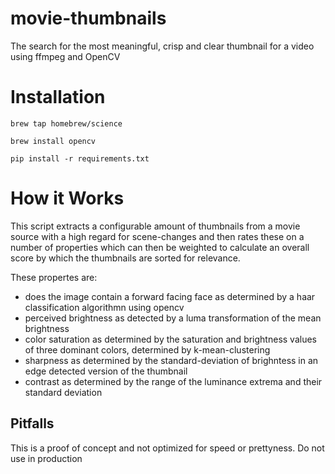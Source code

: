 movie-thumbnails
================

The search for the most meaningful, crisp and clear thumbnail for a video using ffmpeg and OpenCV

# Installation

`brew tap homebrew/science`

`brew install opencv`

`pip install -r requirements.txt`


# How it Works

This script extracts a configurable amount of thumbnails from a movie source
with a high regard for scene-changes and then rates these on a number of
properties which can then be weighted to calculate an overall score by which
the thumbnails are sorted for relevance.

These propertes are:
* does the image contain a forward facing face as determined by a haar classification
algorithmn using opencv
* perceived brightness as detected by a luma transformation of the mean brightness
* color saturation as determined by the saturation and brightness values of three
dominant colors, determined by k-mean-clustering
* sharpness as determined by the standard-deviation of brighntess in an edge detected
version of the thumbnail
* contrast as determined by the range of the luminance extrema and their standard
deviation

## Pitfalls
This is a proof of concept and not optimized for speed or prettyness. Do not use
in production
